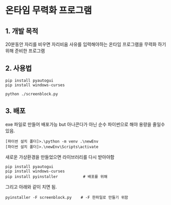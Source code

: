 # 온타임 무력화 프로그램

## 1. 개발 목적

20분동안 자리를 비우면 자리비움 사유를 입력해야하는 온타임 프로그램을 무력화 하기위해 준비한 프로그램  

## 2. 사용법

```
pip install pyautogui
pip install windows-curses
```

```
python ./screenblock.py
```


## 3. 배포
exe 파일로 만들어 배포가능
but 아나콘다가 아닌 순수 파이썬으로 해야 용량을 줄일수 있음.

```
[파이썬 설치 폴더]>.\python -m venv .\newEnv
[파이썬 설치 폴더]>.\newEnv\Scripts\activate
```
새로운 가상환경을 만들었으면 라이브러리를 다시 받아야함

```
pip install pyautogui
pip install windows-curses
pip install pyinstaller           # 배포를 위해
```

그리고 아래와 같이 치면 됨.

```
pyinstaller -F screenblock.py    # -F 한파일로 만들기 위함
```
